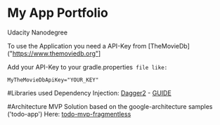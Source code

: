 # My App Portfolio
Udacity Nanodegree

To use the Application you need a API-Key from [TheMovieDb]("https://www.themoviedb.org"]

Add your API-Key to your gradle.properties` file like:`

`MyTheMovieDbApiKey="YOUR_KEY"`


#Libraries used
Dependency Injection: [Dagger2](https://github.com/google/dagger) - [GUIDE](https://guides.codepath.com/android/Dependency-Injection-with-Dagger-2)

#Architecture
MVP Solution based on the google-architecture samples ('todo-app')
Here: [todo-mvp-fragmentless](https://github.com/Syhids/android-architecture/tree/todo-mvp-fragmentless)